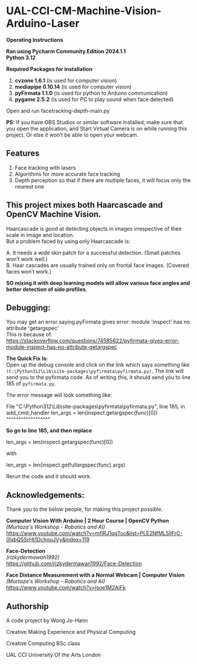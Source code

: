# UAL-CCI-CM-Machine-Vision-Arduino-Laser

**Operating Instructions**

**Ran using Pycharm Community Edition 2024.1.1**  
**Python 3.12**

**Required Packages for installation**
1. **cvzone 1.6.1** (is used for computer vision)
2. **mediapipe 0.10.14** (is used for computer vision)
3. **pyFirmata 1.1.0** (is used for python to Arduino communication)
4. **pygame 2.5.2** (is used for PC to play sound when face detected)

Open and run facetracking-depth-main.py

**PS:** If you have OBS Studios or similar software Installed, make sure that you open the application, and Start Virtual Camera is on while running this project. Or else it won’t be able to open your webcam.

## Features
1. Face tracking with lasers
2. Algorithms for more accurate face tracking
3. Depth perception so that if there are multiple faces, it will focus only the nearest one

## This project mixes both Haarcascade and OpenCV Machine Vision.  
Haarcascade is good at detecting objects in images irrespective of their scale in image and location.  
But a problem faced by using only Haarcascade is:  

A. It needs a wide skin patch for a successful detection. (Small patches won’t work well.)  
B. Haar cascades are usually trained only on frontal face images. (Covered faces won’t work.)

**SO mixing it with deep learning models will allow various face angles and better detection of side profiles.**

## Debugging:
You may get an error saying pyFirmata gives error: module 'inspect' has no attribute 'getargspec'  
This is because of: <https://stackoverflow.com/questions/74585622/pyfirmata-gives-error-module-inspect-has-no-attribute-getargspec>

**The Quick Fix Is:**  
Open up the debug console and click on the link which says something like `(C:\Python312\Lib\site-packages\pyfirmata\pyfirmata.py)`. The link will send you to the pyfirmata code. As of writing this, it should send you to line 185 of `pyfirmata.py`. 

The error message will look something like:

  File "C:\Python312\Lib\site-packages\pyfirmata\pyfirmata.py", line 185, in add_cmd_handler
    len_args = len(inspect.getargspec(func)[0])
                   ^^^^^^^^^^^^^^^^^^

**So go to line 185, and then replace**

len_args = len(inspect.getargspec(func)[0])

with

len_args = len(inspect.getfullargspec(func).args)

Rerun the code and it should work. 


## Acknowledgements:  
Thank you to the below people, for making this project possible.

**Computer Vision With Arduino | 2 Hour Course | OpenCV Python**  
*(Murtaza's Workshop - Robotics and AI)*  
<https://www.youtube.com/watch?v=mfiRJ1qgToc&list=PLE2NfML5IlFrC-0lxbQ5SrHt1DchouJVy&index=119>

**Face-Detection**  
*(rizkydermawan1992)*  
<https://github.com/rizkydermawan1992/Face-Detection>

**Face Distance Measurement with a Normal Webcam | Computer Vision**  
*(Murtaza's Workshop - Robotics and AI)*  
<https://www.youtube.com/watch?v=jsoe1M2AjFk>

## Authorship
A code project by Wong Jo-Hann

Creative Making Experience and Physical Computing

Creative Computing BSc class

UAL CCI University Of the Arts London
